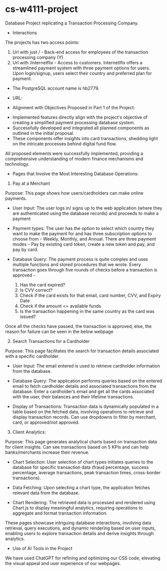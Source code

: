# cs-w4111-project

Database Project replicating a Transaction Processing Company. 

* Interactions 

The projects has two access points: 

1. Url with just / - Back-end access for employees of the transaction processing company (Y)
2. Url with /internetflix - Access to customers. Internetlfix offers a streamlined payment system with three payment options for users. Upon login/signup, users select their country and preferred plan for payment.

* The PostgreSQL account name is hb2779.

* URL: 

* Alignment with Objectives Proposed in Part 1 of the Project:

- Implemented features directly align with the project's objective of creating a simplified payment processing database system.
- Successfully developed and integrated all planned components as outlined in the initial proposal.
- These components offer insights into card transactions, shedding light on the intricate processes behind digital fund flow.

All proposed elements were successfully implemented, providing a comprehensive understanding of modern finance mechanisms and technology.

* Pages that Involve the Most Interesting Database Operations:

1. Pay at a Merchant

Purpose: This page shows how users/cardholders can make online payments.

- User Input: The user logs in/ signs up to the web application (where they are authenticated using the database records) and proceeds to make a payment

- Payment types: The user has the option to select which country they want to make the payment for and has three subscription options to choose from - Weekly, Monthly, and Annual. There are three payment modes - Pay by existing card token, create a new token and pay, and pay by card.

- Database Query: The payment process is quite complex and uses multiple functions and stored procedures that we wrote. Every transaction goes through five rounds of checks before a transaction is approved -
  1. Has the card expired?
  2. Is CVV correct?
  3. Check if the card exists for that email, card number, CVV, and Expiry Date
  4. Check if the amount <= available funds
  5. Is the transaction happening in the same country as the card was issued?
 
 Once all the checks have passed, the transaction is approved, else, the reason for failure can be seen in the below webpage

2. Search Transactions for a Cardholder

Purpose: This page facilitates the search for transaction details associated with a specific cardholder.

- User Input: The email entered is used to retrieve cardholder information from the database.

- Database Query: The application performs queries based on the entered email to fetch cardholder details and associated transactions from the database. Enter a cardholder’s email and get all the cards associated with the user, their balances and their lifetime transactions. 

- Display of Transactions: Transaction data is dynamically populated in a table based on the fetched data, involving operations to retrieve and display transaction records. Can use dropdowns to filter by merchant, card, or approved/not approved.

3. Client Analytics: 

Purpose: This page generates analytical charts based on transaction data for client insights. Can see transactions based on 5 KPIs and can help banks/merchants increase their revenue.

- Chart Selection: User selection of chart types initiates queries to the database for specific transaction data (fraud percentage, success percentage, average transactions, peak transaction times, cross-border transactions).

- Data Fetching: Upon selecting a chart type, the application fetches relevant data from the database.

- Chart Rendering: The retrieved data is processed and rendered using Chart.js to display meaningful analytics, requiring operations to aggregate and format transaction information.

These pages showcase intriguing database interactions, involving data retrieval, query executions, and dynamic rendering based on user inputs, enabling users to explore transaction details and derive insights through analytics.

* Use of AI Tools in the Project

We have used ChatGPT for refining and optimizing our CSS code, elevating the visual appeal and user experience of our webpages.
